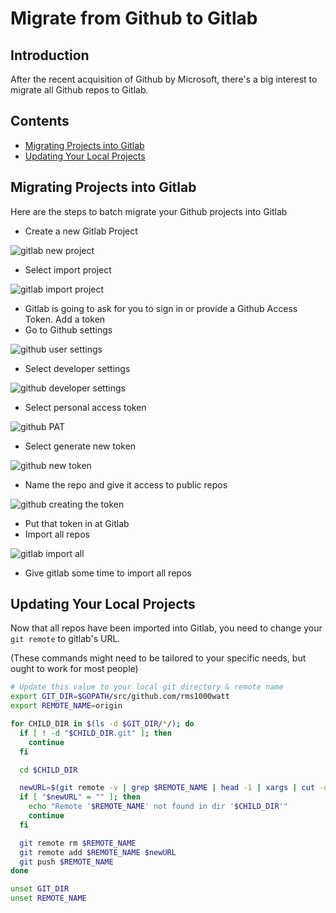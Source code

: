 # Migrate from Github to Gitlab

## Introduction

After the recent acquisition of Github by Microsoft, there's a big interest to migrate all Github repos to Gitlab.

## Contents

- [Migrating Projects into Gitlab](#migrating-projects-into-gitlab)
- [Updating Your Local Projects](#updating-your-local-projects)


## Migrating Projects into Gitlab

Here are the steps to batch migrate your Github projects into Gitlab

- Create a new Gitlab Project

![gitlab new project](img/import-project-1.png)

- Select import project

![gitlab import project](img/import-project-2.png)

- Gitlab is going to ask for you to sign in or provide a Github Access Token. Add a token
- Go to Github settings

![github user settings](img/import-project-3.png)

- Select developer settings

![github developer settings](img/import-project-4.png)

- Select personal access token

![github PAT](img/import-project-5.png)

- Select generate new token

![github new token](img/import-project-6.png)

- Name the repo and give it access to public repos

![github creating the token](img/import-project-7.png)

- Put that token in at Gitlab
- Import all repos

![gitlab import all](img/import-project-8.png)

- Give gitlab some time to import all repos


## Updating Your Local Projects

Now that all repos have been imported into Gitlab, you need to change your `git remote` to gitlab's URL.

(These commands might need to be tailored to your specific needs, but ought to work for most people)

```bash
# Update this value to your local git directory & remote name
export GIT_DIR=$GOPATH/src/github.com/rms1000watt
export REMOTE_NAME=origin

for CHILD_DIR in $(ls -d $GIT_DIR/*/); do
  if [ ! -d "$CHILD_DIR.git" ]; then
    continue
  fi

  cd $CHILD_DIR

  newURL=$(git remote -v | grep $REMOTE_NAME | head -1 | xargs | cut -d ' ' -f 2 | sed 's/github.com/gitlab.com/g')
  if [ "$newURL" = "" ]; then
    echo "Remote '$REMOTE_NAME' not found in dir '$CHILD_DIR'"
    continue
  fi

  git remote rm $REMOTE_NAME
  git remote add $REMOTE_NAME $newURL
  git push $REMOTE_NAME
done

unset GIT_DIR
unset REMOTE_NAME
```
